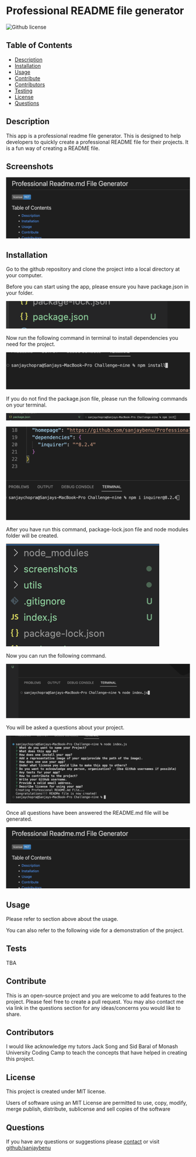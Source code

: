 # Professional README file generator
![Github license](https://img.shields.io/badge/license-MIT-blue)
## Table of Contents
* [Description](#description)
* [Installation](#installation)
* [Usage](#usage)
* [Contribute](#contribute)
* [Contributors](#contributors)
* [Testing](#tests)
* [License](#license)
* [Questions](#questions)
## Description
This app is a professional readme file generator. This is designed to help developers to quickly create a professional  README file for their projects. It is a fun way of creating a README file.


## Screenshots
![Alt text](./screenshots/main.png)
## Installation
Go to the github repository and clone the project into a local directory at your computer.

Before you can start using the app, please ensure you have package.json in your folder. 

![Alt text](./screenshots/screenshot1.png)

Now run the following command in terminal to install dependencies you need for the project.

![Alt text](./screenshots/screenshot2.png)

If you do not find the package.json file, please run the following commands on your terminal.

![Alt text](./screenshots/screenshot3.png)

![Alt text](./screenshots/screenshot4.png)

After you have run this command, package-lock.json file and node modules folder will be created.

![Alt text](./screenshots/screenshot5.png)

Now you can run the following command.

![Alt text](./screenshots/screenshot6.png)

You will be asked a questions about your project.

![Alt text](./screenshots/screenshot7.png)

Once all questions have been answered the README.md file will be generated.

![Alt text](./screenshots/main.png)

## Usage
Please refer to section above about the usage.

You can also refer to the following vide for a demonstration of the project.

## Tests
TBA

## Contribute
This is an open-source project and you are welcome to add features to the project. Please feel free to create a pull request. You may also contact me via link in the questions section for any ideas/concerns you would like to share.
## Contributors

I would like acknowledge my tutors Jack Song and Sid Baral of Monash University Coding Camp to teach the concepts that have helped in creating this project.

## License
This project is created under MIT license.

Users of software using an MIT License are permitted to use, copy, modify, merge publish, distribute, sublicense and sell copies of the software


## Questions
If you have any questions or suggestions please [contact](mailto:sanjaybenu@gmail.com?subject=README_file_generator) or visit [github/sanjaybenu](https://github.com/sanjaybenu)

